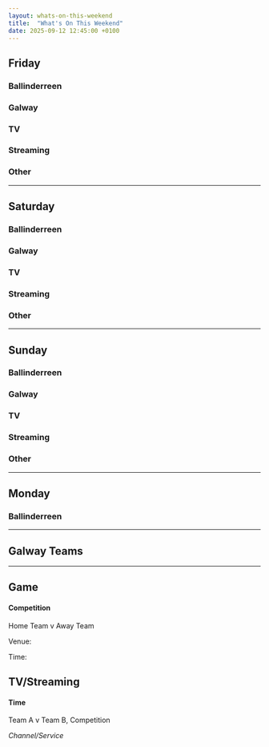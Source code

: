 ```yaml
---
layout: whats-on-this-weekend
title:  "What's On This Weekend"
date: 2025-09-12 12:45:00 +0100
---
```


## Friday

### Ballinderreen

### Galway

### TV

### Streaming

### Other

---

## Saturday

### Ballinderreen

### Galway

### TV

### Streaming

### Other

---

## Sunday

### Ballinderreen

### Galway

### TV

### Streaming

### Other

---

## Monday

### Ballinderreen

---

## Galway Teams

---

## Game

#### Competition

Home Team v Away Team

Venue: 

Time: 

## TV/Streaming

#### Time

Team A v Team B, Competition

*Channel/Service*
